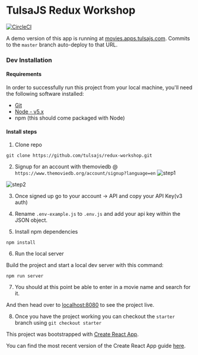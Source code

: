 # TulsaJS Redux Workshop

[![CircleCI](https://circleci.com/gh/tulsajs/movies-frontend/tree/master.svg?style=svg)](https://circleci.com/gh/tulsajs/movies-frontend/tree/master)

A demo version of this app is running at [movies.apps.tulsajs.com](https://movies.apps.tulsajs.com). Commits to the `master` branch auto-deploy to that URL.

### Dev Installation

#### Requirements

In order to successfully run this project from your local machine, you'll need the following software installed:

* [Git](https://git-scm.com/)
* [Node - v5.x](https://nodejs.org/en/download/)
* npm (this should come packaged with Node)

#### Install steps

1. Clone repo

  ```
  git clone https://github.com/tulsajs/redux-workshop.git
  ```

2. Signup for an account with themoviedb @ `https://www.themoviedb.org/account/signup?language=en`
  ![step1](http://image.prntscr.com/image/b66b037a491346bcabf910782587157a.png "Account Settings")

  ![step2](http://image.prntscr.com/image/aea48871666d45f790deb1e04605a83c.png "Account Settings")

3. Once signed up go to your account -> API and copy your API Key(v3 auth)

4. Rename `.env-example.js` to `.env.js` and add your api key within the JSON object.

5. Install npm dependencies

  ```
  npm install
  ```
  
6. Run the local server

  Build the project and start a local dev server with this command:

  ```
  npm run server
  ```

7. You should at this point be able to enter in a movie name and search for it.

  And then head over to [localhost:8080](http://localhost:8080/) to see the project live.

8. Once you have the project working you can checkout the `starter` branch using `git checkout starter`

This project was bootstrapped with [Create React App](https://github.com/facebookincubator/create-react-app).

You can find the most recent version of the Create React App guide [here](https://github.com/facebookincubator/create-react-app/blob/master/packages/react-scripts/template/README.md).